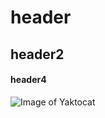 # header
## header2
#### header4

![Image of Yaktocat](https://octodex.github.com/images/yaktocat.png)
